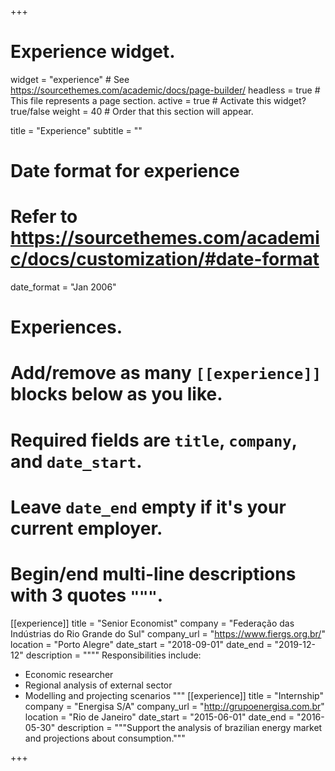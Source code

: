 +++
# Experience widget.
widget = "experience"  # See https://sourcethemes.com/academic/docs/page-builder/
headless = true  # This file represents a page section.
active = true  # Activate this widget? true/false
weight = 40  # Order that this section will appear.

title = "Experience"
subtitle = ""

# Date format for experience
#   Refer to https://sourcethemes.com/academic/docs/customization/#date-format
date_format = "Jan 2006"

# Experiences.
#   Add/remove as many `[[experience]]` blocks below as you like.
#   Required fields are `title`, `company`, and `date_start`.
#   Leave `date_end` empty if it's your current employer.
#   Begin/end multi-line descriptions with 3 quotes `"""`.
[[experience]]
  title = "Senior Economist"
  company = "Federação das Indústrias do Rio Grande do Sul"
  company_url = "https://www.fiergs.org.br/"
  location = "Porto Alegre"
  date_start = "2018-09-01"
  date_end = "2019-12-12"
  description = """"
  Responsibilities include:
  
  * Economic researcher
  * Regional analysis of external sector
  * Modelling and projecting scenarios 
  """
[[experience]]
  title = "Internship"
  company = "Energisa S/A"
  company_url = "http://grupoenergisa.com.br"
  location = "Rio de Janeiro"
  date_start = "2015-06-01"
  date_end = "2016-05-30"
  description = """Support the analysis of brazilian energy market and projections about consumption."""

+++
